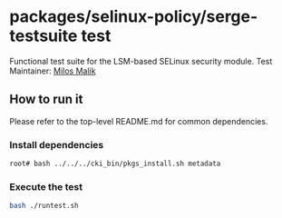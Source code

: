 # packages/selinux-policy/serge-testsuite test
Functional test suite for the LSM-based SELinux security module.
Test Maintainer: [Milos Malik](mailto:mmalik@redhat.com)

## How to run it
Please refer to the top-level README.md for common dependencies.

### Install dependencies
```bash
root# bash ../../../cki_bin/pkgs_install.sh metadata
```

### Execute the test
```bash
bash ./runtest.sh
```

